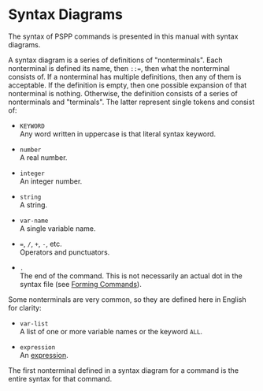 # Syntax Diagrams

The syntax of PSPP commands is presented in this manual with syntax
diagrams.

A syntax diagram is a series of definitions of "nonterminals".  Each
nonterminal is defined its name, then `::=`, then what the nonterminal
consists of.  If a nonterminal has multiple definitions, then any of
them is acceptable.  If the definition is empty, then one possible
expansion of that nonterminal is nothing.  Otherwise, the definition
consists of a series of nonterminals and "terminals".  The latter
represent single tokens and consist of:

- `KEYWORD`  
  Any word written in uppercase is that literal syntax keyword.

- `number`  
  A real number.

- `integer`  
  An integer number.

- `string`  
  A string.

- `var-name`  
  A single variable name.

- `=`, `/`, `+`, `-`, etc.  
  Operators and punctuators.

- `.`  
  The end of the command.  This is not necessarily an actual dot in
  the syntax file (see [Forming Commands](basics/commands.md)).

Some nonterminals are very common, so they are defined here in English
for clarity:

- `var-list`  
  A list of one or more variable names or the keyword `ALL`.

- `expression`  
  An [expression](../language/expressions/index.md).

The first nonterminal defined in a syntax diagram for a command is
the entire syntax for that command.

